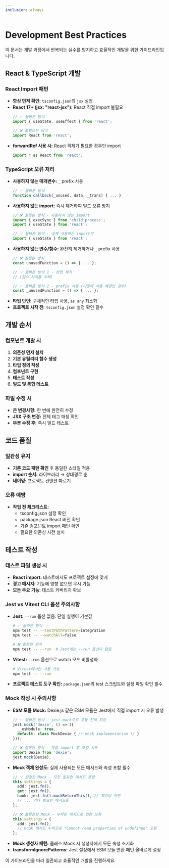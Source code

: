 ```yaml
---
inclusion: always
---
```


# Development Best Practices

이 문서는 개발 과정에서 반복되는 실수를 방지하고 효율적인 개발을 위한 가이드라인입니다.

## React & TypeScript 개발

### React Import 패턴
- **항상 먼저 확인:** `tsconfig.json`의 `jsx` 설정
- **React 17+ (jsx: "react-jsx"):** React 직접 import 불필요
  ```typescript
  // ✅ 올바른 방식
  import { useState, useEffect } from 'react';
  
  // ❌ 불필요한 방식
  import React from 'react';
  ```
- **forwardRef 사용 시:** React 객체가 필요한 경우만 import
  ```typescript
  import * as React from 'react';
  ```

### TypeScript 오류 처리
- **사용하지 않는 매개변수:** `_` prefix 사용
  ```typescript
  // ✅ 올바른 방식
  function callback(_unused, data, _trans) { ... }
  ```
- **사용하지 않는 import:** 즉시 제거하여 빌드 오류 방지
  ```typescript
  // ❌ 잘못된 방식 - 사용하지 않는 import
  import { execSync } from 'child_process';
  import { useState } from 'react';
  
  // ✅ 올바른 방식 - 실제 사용하는 import만
  import { useState } from 'react';
  ```
- **사용하지 않는 변수/함수:** 완전히 제거하거나 `_` prefix 사용
  ```typescript
  // ❌ 잘못된 방식
  const unusedFunction = () => { ... };
  
  // ✅ 올바른 방식 1 - 완전 제거
  // (함수 자체를 삭제)
  
  // ✅ 올바른 방식 2 - prefix 사용 (나중에 사용 예정인 경우)
  const _unusedFunction = () => { ... };
  ```
- **타입 단언:** 구체적인 타입 사용, `as any` 최소화
- **프로젝트 시작 전:** `tsconfig.json` 설정 확인 필수

## 개발 순서

### 컴포넌트 개발 시
1. **의존성 먼저 설치**
2. **기본 유틸리티 함수 생성**
3. **타입 정의 작성**
4. **컴포넌트 구현**
5. **테스트 작성**
6. **빌드 및 통합 테스트**

### 파일 수정 시
- **큰 변경사항:** 한 번에 완전히 수정
- **JSX 구조 변경:** 전체 태그 매칭 확인
- **부분 수정 후:** 즉시 빌드 테스트

## 코드 품질

### 일관성 유지
- **기존 코드 패턴 확인** 후 동일한 스타일 적용
- **import 순서:** 라이브러리 → 상대경로 순
- **네이밍:** 프로젝트 컨벤션 따르기

### 오류 예방
- **작업 전 체크리스트:**
  - tsconfig.json 설정 확인
  - package.json React 버전 확인
  - 기존 컴포넌트 import 패턴 확인
  - 필요한 의존성 사전 설치

## 테스트 작성

### 테스트 파일 생성 시
- **React import:** 테스트에서도 프로젝트 설정에 맞게
- **경고 메시지:** 기능에 영향 없으면 무시 가능
- **모든 주요 기능:** 테스트 커버리지 확보

### Jest vs Vitest CLI 옵션 주의사항
- **Jest:** `--run` 옵션 없음. 단일 실행이 기본값
  ```bash
  # ✅ 올바른 방식
  npm test -- --testPathPattern=integration
  npm test -- --watchAll=false
  
  # ❌ 잘못된 방식
  npm test -- --run  # Jest에는 --run 옵션이 없음
  ```
- **Vitest:** `--run` 옵션으로 watch 모드 비활성화
  ```bash
  # Vitest에서만 사용 가능
  npm test -- --run
  ```
- **프로젝트 테스트 도구 확인:** `package.json`의 test 스크립트와 설정 파일 확인 필수

### Mock 작성 시 주의사항
- **ESM 모듈 Mock:** Dexie.js 같은 ESM 모듈은 Jest에서 직접 import 시 오류 발생
  ```typescript
  // ✅ 올바른 방식 - jest.mock으로 모듈 전체 모킹
  jest.mock('dexie', () => ({
    __esModule: true,
    default: class MockDexie { /* mock implementation */ }
  }));
  
  // ❌ 잘못된 방식 - 직접 import 후 모킹 시도
  import Dexie from 'dexie';
  jest.mock(Dexie);
  ```
- **Mock 객체 완성도:** 실제 사용되는 모든 메서드와 속성 포함 필수
  ```typescript
  // ✅ 완전한 Mock - 모든 필요한 메서드 포함
  this.settings = {
    add: jest.fn(),
    get: jest.fn(),
    hook: jest.fn().mockReturnThis(), // 체이닝 지원
    // ... 기타 필요한 메서드들
  };
  
  // ❌ 불완전한 Mock - 누락된 메서드로 인한 오류
  this.settings = {
    add: jest.fn(),
    // hook 메서드 누락으로 "Cannot read properties of undefined" 오류
  };
  ```
- **Mock 생성자 패턴:** 클래스 Mock 시 생성자에서 모든 속성 초기화
- **transformIgnorePatterns:** Jest 설정에서 ESM 모듈 변환 패턴 올바르게 설정

이 가이드라인을 따라 일관되고 효율적인 개발을 진행하세요.
